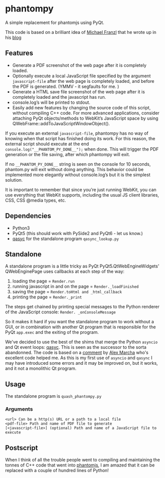 # phantompy

A simple replacement for phantomjs using PyQt. 

This code is based on a brilliant idea of
[Michael Franzl](https://gist.github.com/michaelfranzl/91f0cc13c56120391b949f885643e974/raw/a0601515e7a575bc4c7d4d2a20973b29b6c6f2df/phantom.py)
that he wrote up in his
[blog](https://blog.michael.franzl.name/2017/10/16/phantom-py/index.html)

## Features

* Generate a PDF screenshot of the web page after it is completely loaded.
* Optionally execute a local JavaScript file specified by the argument
```javascript-file``` after the web page is completely loaded, and before the
 PDF is generated. (YMMV - it segfaults for me. )
* Generate a HTML save file screenshot of the web page after it is
  completely loaded and the javascript has run.
* console.log’s will be printed to stdout.
* Easily add new features by changing the source code of this script,
 without compiling C++ code. For more advanced applications, consider
 attaching PyQt objects/methods to WebKit’s JavaScript space by using
 QWebFrame::addToJavaScriptWindowObject().

If you execute an external ```javascript-file```, phantompy has no
way of knowing when that script has finished doing its work. For this
reason, the external script should execute at the end
```console.log("__PHANTOM_PY_DONE__");``` when done. This will trigger
the PDF generation or the file saving, after which phantompy will exit.

If no ```__PHANTOM_PY_DONE__``` string is seen on the console for 10
seconds, phantom.py will exit without doing anything. This behavior
could be implemented more elegantly without console.log’s but it is
the simplest solution.

It is important to remember that since you’re just running WebKit, you can
use everything that WebKit supports, including the usual JS client
libraries, CSS, CSS @media types, etc.

## Dependencies

* Python3
* PyQt5 (this should work with PySide2 and PyQt6 - let us know.)
* [qasyc](https://github.com/CabbageDevelopment/qasync) for the
  standalone program ```qasync_lookup.py```

## Standalone

A standalone program is a little tricky as PyQt PyQt5.QtWebEngineWidgets'
QWebEnginePage uses callbacks at each step of the way:
1) loading the page = ```Render.run```
2) running javascript in and on the page = ```Render._loadFinished```
3) saving the page = ```Render.toHtml and _html_callback```
4) printing the page = ```Render._print```

The steps get chained by printing special messages to the Python
renderer of the JavaScript console: ```Render. _onConsoleMessage```

So it makes it hard if you want the standalone program to work without
a GUI, or in combination with another Qt program that is responsible
for the PyQt ```app.exec``` and the exiting of the program.

We've decided to use the best of the shims that merge the Python
```asyncio``` and Qt event loops:
[qasyc](https://github.com/CabbageDevelopment/qasync). This is seen as
the successor to the sorta abandonned[](https://github.com/harvimt/quamash).
The code is based on a
[comment](https://github.com/CabbageDevelopment/qasync/issues/35#issuecomment-1315060043)
by [Alex Marcha](https://github.com/hosaka) who's excellent code helped me.
As this is my first use of ```asyncio``` and ```qasync``` I may have
introduced some errors and it may be improved on, but it works, and
it not a monolithic Qt program.

## Usage

The standalone program is ```quash_phantompy.py```


### Arguments

```
<url> Can be a http(s) URL or a path to a local file
<pdf-file> Path and name of PDF file to generate
[<javascript-file>] (optional) Path and name of a JavaScript file to execute
```


## Postscript

When I think of all the trouble people went to compiling and
maintaining the tonnes of C++ code that went into
[phantomjs](https://github.com/ariya/phantomjs), I am amazed that it
can be replaced with a couple of hundred lines of Python!

